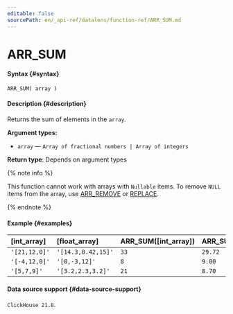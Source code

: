```yaml
---
editable: false
sourcePath: en/_api-ref/datalens/function-ref/ARR_SUM.md
---
```


# ARR_SUM



#### Syntax {#syntax}


```
ARR_SUM( array )
```

#### Description {#description}
Returns the sum of elements in the `array`.

**Argument types:**
- `array` — `Array of fractional numbers | Array of integers`


**Return type**: Depends on argument types

{% note info %}

This function cannot work with arrays with `Nullable` items. To remove `NULL` items from the array, use [ARR_REMOVE](ARR_REMOVE.md) or [REPLACE](REPLACE_ARRAY.md).

{% endnote %}


#### Example {#examples}



| **[int_array]**   | **[float_array]**   | **ARR_SUM([int_array])**   | **ARR_SUM([float_array])**   |
|:------------------|:--------------------|:---------------------------|:-----------------------------|
| `'[21,12,0]'`     | `'[14.3,0.42,15]'`  | `33`                       | `29.72`                      |
| `'[-4,12,0]'`     | `'[0,-3,12]'`       | `8`                        | `9.00`                       |
| `'[5,7,9]'`       | `'[3.2,2.3,3.2]'`   | `21`                       | `8.70`                       |




#### Data source support {#data-source-support}

`ClickHouse 21.8`.
